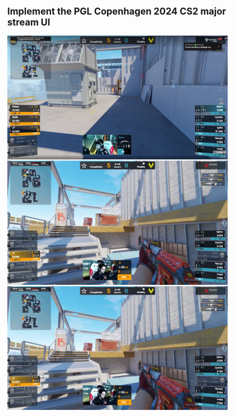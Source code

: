 ## Implement the PGL Copenhagen 2024 CS2 major stream UI

![Complexity vs Vitality at PGL Copenhagen 2024 CS2 major, Vertigo, b bomb site](./docs/complexity-vs-vitality-b-bombsite.png)
![Complexity vs Vitality at PGL Copenhagen 2024 CS2 major, Vertigo, JT's POV](./docs/complexity-vs-vitality-jt-pov.png)
![Ecstatic vs G2, at PGL Copenhagen 2024 CS2 major, t spawn](./docs/complexity-vs-vitality-jt-pov.png)
